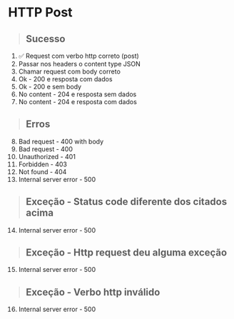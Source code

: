# HTTP Post

> ## Sucesso
1. ✅ Request com verbo http correto (post)
2. Passar nos headers o content type JSON
3. Chamar request com body correto
4. Ok - 200 e resposta com dados
5. Ok - 200 e sem body
6. No content - 204 e resposta sem dados
7. No content - 204 e resposta com dados

> ## Erros
8. Bad request - 400 with body
9. Bad request - 400
10. Unauthorized - 401
11. Forbidden - 403
12. Not found - 404
13. Internal server error - 500

> ## Exceção - Status code diferente dos citados acima
14. Internal server error - 500

> ## Exceção - Http request deu alguma exceção
15. Internal server error - 500

> ## Exceção - Verbo http inválido
16. Internal server error - 500